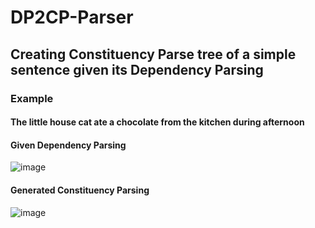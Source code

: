 # DP2CP-Parser
## Creating Constituency Parse tree of a simple sentence given its Dependency Parsing

### Example
#### The little house cat ate a chocolate from the kitchen during afternoon
#### Given Dependency Parsing
![image](https://user-images.githubusercontent.com/15833382/102011965-a5f5a180-3d6d-11eb-8032-aef1c08d7501.png)
#### Generated Constituency Parsing
![image](https://user-images.githubusercontent.com/15833382/102011974-b6a61780-3d6d-11eb-93b4-fce143347dbb.png)


